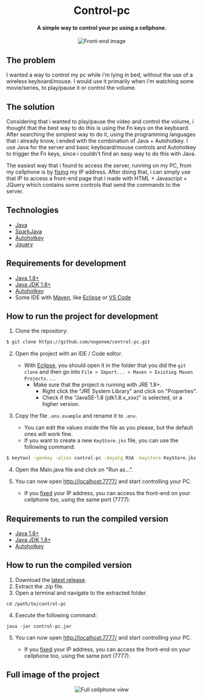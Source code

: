 <h1 align="center">
  Control-pc
</h1>
<h4 align="center">
  A simple way to control your pc using a cellphone.
</h4>
<p align="center">
  <img alt="Front-end image" src="https://i.imgur.com/7QpEFGm.png">
</p>

## The problem

I wanted a way to control my pc while i'm lying in bed, without the use of a wireless keyboard/mouse. I would use it primarily when i'm watching some movie/series, to play/pause it or control the volume.

## The solution

Considering that i wanted to play/pause the video and control the volume, i thought that the best way to do this is using the Fn keys on the keyboard. After searching the simplest way to do it, using the programming languages that i already know, i ended with the combination of Java + Autohotkey. I use Java for the server and basic keyboard/mouse controls and Autohotkey to trigger the Fn keys, since i couldn't find an easy way to do this with Java.

The easiest way that i found to access the server, running on my PC, from my cellphone is by [fixing](https://portforward.com/networking/static-ip-windows-10.htm) my IP address. After doing that, i can simply use that IP to access a front-end page that i made with HTML + Javascript + JQuery which contains some controls that send the commands to the server.

## Technologies

- [Java](https://www.java.com/)
- [SparkJava](http://sparkjava.com/)
- [Autohotkey](https://www.autohotkey.com/)
- [Jquery](https://jquery.com/)

## Requirements for development

- [Java 1.8+](https://www.java.com/)
- [Java JDK 1.8+](https://www.oracle.com/br/java/technologies/javase/javase-jdk8-downloads.html)
- [Autohotkey](https://www.autohotkey.com/)
- Some IDE with [Maven](https://maven.apache.org/index.html), like [Eclipse](https://www.eclipse.org/) or [VS Code](https://code.visualstudio.com/)

## How to run the project for development

1. Clone the repository:

```bash
$ git clone https://github.com/nogenem/control-pc.git
```

2. Open the project with an IDE / Code editor.

   - With [Eclipse](https://www.eclipse.org/), you should open it in the folder that you did the `git clone` and then go into `File > Import... > Maven > Existing Maven Projects...`.
     - Make sure that the project is running with JRE 1.8+.
       - Right click the "JRE System Library" and click on "Properties".
       - Check if the "JavaSE-1.8 (jdk1.8.x_xxx)" is selected, or a higher version.

3. Copy the file `.env.example` and rename it to `.env`.

   - You can edit the values inside the file as you please, but the default ones will work fine.
   - If you want to create a new `KeyStore.jks` file, you can use the following command:

```bash
$ keytool -genkey -alias control-pc -keyalg RSA -keystore KeyStore.jks -keysize 2048
```

4. Open the Main.java file and click on "Run as...".
5. You can now open [http://localhost:7777/](http://localhost:7777/) and start controlling your PC.

   - If you [fixed](https://portforward.com/networking/static-ip-windows-10.htm) your IP address, you can access the front-end on your cellphone too, using the same port (7777).

## Requirements to run the compiled version

- [Java 1.8+](https://www.java.com/)
- [Java JDK 1.8+](https://www.oracle.com/br/java/technologies/javase/javase-jdk8-downloads.html)
- [Autohotkey](https://www.autohotkey.com/)

## How to run the compiled version

1. Download the [latest release](https://github.com/nogenem/control-pc/releases).
2. Extract the .zip file.
3. Open a terminal and navigate to the extracted folder.

```shell
cd /path/to/control-pc
```

4. Execute the following command:

```shell
java -jar control-pc.jar
```

5. You can now open [http://localhost:7777/](http://localhost:7777/) and start controlling your PC.

   - If you [fixed](https://portforward.com/networking/static-ip-windows-10.htm) your IP address, you can access the front-end on your cellphone too, using the same port (7777).

## Full image of the project

<p align="center">
  <img alt="Full cellphone view" src="https://user-images.githubusercontent.com/2437497/225752633-41ef32b2-ab07-4b6a-adb3-cd17768c975d.png"/>
</p>
